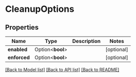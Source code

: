 # CleanupOptions

## Properties

Name | Type | Description | Notes
------------ | ------------- | ------------- | -------------
**enabled** | Option<**bool**> |  | [optional]
**enforced** | Option<**bool**> |  | [optional]

[[Back to Model list]](../README.md#documentation-for-models) [[Back to API list]](../README.md#documentation-for-api-endpoints) [[Back to README]](../README.md)


